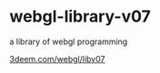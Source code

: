 # webgl-library-v07
a library of webgl programming

[3deem.com/webgl/libv07](https://3deem.com/webgl/libv07/index.html)

